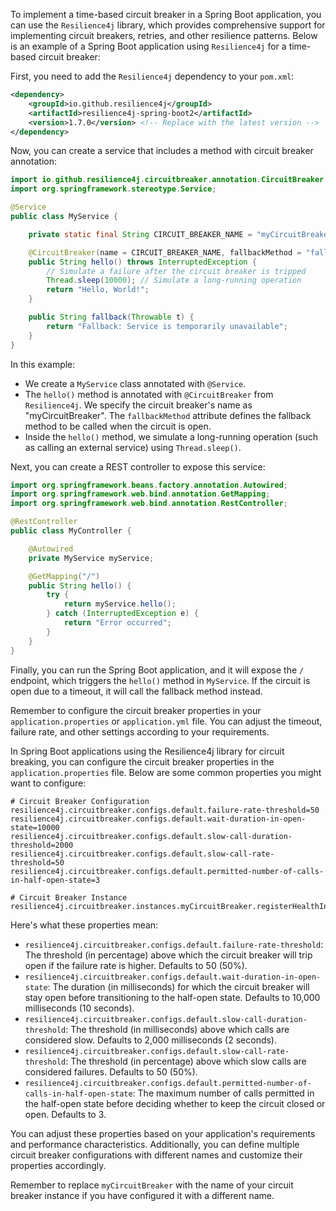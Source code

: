 To implement a time-based circuit breaker in a Spring Boot application, you can use the `Resilience4j` library, which provides comprehensive support for implementing circuit breakers, retries, and other resilience patterns. Below is an example of a Spring Boot application using `Resilience4j` for a time-based circuit breaker:

First, you need to add the `Resilience4j` dependency to your `pom.xml`:

```xml
<dependency>
    <groupId>io.github.resilience4j</groupId>
    <artifactId>resilience4j-spring-boot2</artifactId>
    <version>1.7.0</version> <!-- Replace with the latest version -->
</dependency>
```

Now, you can create a service that includes a method with circuit breaker annotation:

```java
import io.github.resilience4j.circuitbreaker.annotation.CircuitBreaker;
import org.springframework.stereotype.Service;

@Service
public class MyService {

    private static final String CIRCUIT_BREAKER_NAME = "myCircuitBreaker";

    @CircuitBreaker(name = CIRCUIT_BREAKER_NAME, fallbackMethod = "fallback")
    public String hello() throws InterruptedException {
        // Simulate a failure after the circuit breaker is tripped
        Thread.sleep(10000); // Simulate a long-running operation
        return "Hello, World!";
    }

    public String fallback(Throwable t) {
        return "Fallback: Service is temporarily unavailable";
    }
}
```

In this example:

- We create a `MyService` class annotated with `@Service`.
- The `hello()` method is annotated with `@CircuitBreaker` from `Resilience4j`. We specify the circuit breaker's name as "myCircuitBreaker". The `fallbackMethod` attribute defines the fallback method to be called when the circuit is open.
- Inside the `hello()` method, we simulate a long-running operation (such as calling an external service) using `Thread.sleep()`.

Next, you can create a REST controller to expose this service:

```java
import org.springframework.beans.factory.annotation.Autowired;
import org.springframework.web.bind.annotation.GetMapping;
import org.springframework.web.bind.annotation.RestController;

@RestController
public class MyController {

    @Autowired
    private MyService myService;

    @GetMapping("/")
    public String hello() {
        try {
            return myService.hello();
        } catch (InterruptedException e) {
            return "Error occurred";
        }
    }
}
```

Finally, you can run the Spring Boot application, and it will expose the `/` endpoint, which triggers the `hello()` method in `MyService`. If the circuit is open due to a timeout, it will call the fallback method instead.

Remember to configure the circuit breaker properties in your `application.properties` or `application.yml` file. You can adjust the timeout, failure rate, and other settings according to your requirements.

In Spring Boot applications using the Resilience4j library for circuit breaking, you can configure the circuit breaker properties in the `application.properties` file. Below are some common properties you might want to configure:

```properties
# Circuit Breaker Configuration
resilience4j.circuitbreaker.configs.default.failure-rate-threshold=50
resilience4j.circuitbreaker.configs.default.wait-duration-in-open-state=10000
resilience4j.circuitbreaker.configs.default.slow-call-duration-threshold=2000
resilience4j.circuitbreaker.configs.default.slow-call-rate-threshold=50
resilience4j.circuitbreaker.configs.default.permitted-number-of-calls-in-half-open-state=3

# Circuit Breaker Instance
resilience4j.circuitbreaker.instances.myCircuitBreaker.registerHealthIndicator=true
```

Here's what these properties mean:

- `resilience4j.circuitbreaker.configs.default.failure-rate-threshold`: The threshold (in percentage) above which the circuit breaker will trip open if the failure rate is higher. Defaults to 50 (50%).
- `resilience4j.circuitbreaker.configs.default.wait-duration-in-open-state`: The duration (in milliseconds) for which the circuit breaker will stay open before transitioning to the half-open state. Defaults to 10,000 milliseconds (10 seconds).
- `resilience4j.circuitbreaker.configs.default.slow-call-duration-threshold`: The threshold (in milliseconds) above which calls are considered slow. Defaults to 2,000 milliseconds (2 seconds).
- `resilience4j.circuitbreaker.configs.default.slow-call-rate-threshold`: The threshold (in percentage) above which slow calls are considered failures. Defaults to 50 (50%).
- `resilience4j.circuitbreaker.configs.default.permitted-number-of-calls-in-half-open-state`: The maximum number of calls permitted in the half-open state before deciding whether to keep the circuit closed or open. Defaults to 3.

You can adjust these properties based on your application's requirements and performance characteristics. Additionally, you can define multiple circuit breaker configurations with different names and customize their properties accordingly.

Remember to replace `myCircuitBreaker` with the name of your circuit breaker instance if you have configured it with a different name.